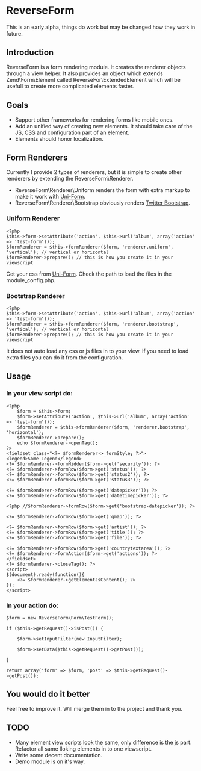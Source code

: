 ReverseForm
===========

This is an early alpha, things do work but may be changed how they work in future. 

Introduction
------------

ReverseForm is a form rendering module. It creates the renderer objects through 
a view helper. It also provides an object which extends Zend\Form\Element called 
ReverseFor\ExtendedElement which will be usefull to create more complicated elements faster.

Goals
-----

* Support other frameworks for rendering forms like mobile ones.
* Add an unified way of creating new elements. It should take care of the JS, CSS and configuration part of an element.
* Elements should honor localization.

Form Renderers
--------------

Currently I provide 2 types of renderers, but it is simple to create other renderers by
 extending the ReverseForm\Renderer.

* ReverseForm\Renderer\Uniform renders the form with extra markup to make it work with 
[Uni-Form](http://sprawsm.com/uni-form/).
* ReverseForm\Renderer\Bootstrap obviously renders [Twitter Bootstrap](http://twitter.github.com/bootstrap/).

### Uniform Renderer

    <?php
    $this->form->setAttribute('action', $this->url('album', array('action' => 'test-form')));
    $formRenderer = $this->formRenderer($form, 'renderer.uniform', 'vertical'); // vertical or horizontal
    $formRenderer->prepare(); // this is how you create it in your viewscript

Get your css from [Uni-Form](http://sprawsm.com/uni-form/). Check the path to load the files in the module_config.php.

### Bootstrap Renderer

    <?php
    $this->form->setAttribute('action', $this->url('album', array('action' => 'test-form')));
    $formRenderer = $this->formRenderer($form, 'renderer.bootstrap', 'vertical'); // vertical or horizontal
    $formRenderer->prepare(); // this is how you create it in your viewscript

It does not auto load any css or js files in to your view. If you need to load extra files you can do it from the configuration.

Usage
-----

### In your view script do:

    <?php
        $form = $this->form;
        $form->setAttribute('action', $this->url('album', array('action' => 'test-form')));
        $formRenderer = $this->formRenderer($form, 'renderer.bootstrap', 'horizontal');
        $formRenderer->prepare();
        echo $formRenderer->openTag();
    ?>
    <fieldset class="<?= $formRenderer->_formStyle; ?>">
    <legend>Some Legend</legend>
    <?= $formRenderer->formHidden($form->get('security')); ?>
    <?= $formRenderer->formRow($form->get('status')); ?>
    <?= $formRenderer->formRow($form->get('status2')); ?>
    <?= $formRenderer->formRow($form->get('status3')); ?>

    <?= $formRenderer->formRow($form->get('datepicker')); ?>
    <?= $formRenderer->formRow($form->get('datetimepicker')); ?>

    <?php //$formRenderer->formRow($form->get('bootstrap-datepicker')); ?>

    <?= $formRenderer->formRow($form->get('gmap')); ?>

    <?= $formRenderer->formRow($form->get('artist')); ?>
    <?= $formRenderer->formRow($form->get('title')); ?>
    <?= $formRenderer->formRow($form->get('file')); ?>

    <?= $formRenderer->formRow($form->get('countrytextarea')); ?>
    <?= $formRenderer->formAction($form->get('actions')); ?>
    </fieldset>
    <?= $formRenderer->closeTag(); ?>
    <script>
    $(document).ready(function(){
        <?= $formRenderer->getElementJsContent(); ?>
    });
    </script>


### In your action do:

    $form = new ReverseForm\Form\TestForm();

    if ($this->getRequest()->isPost()) {

        $form->setInputFilter(new InputFilter);

        $form->setData($this->getRequest()->getPost());

    }

    return array('form' => $form, 'post' => $this->getRequest()->getPost());

You would do it better
----------------------

Feel free to improve it. Will merge them in to the project and thank you.

TODO
---

* Many element view scripts look the same, only difference is the js part. 
Refactor all same lloking elements in to one viewscript.
* Write some decent documentation.
* Demo module is on it's way.